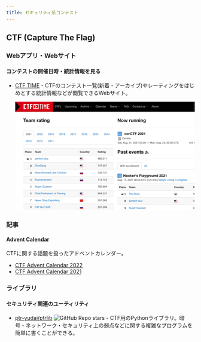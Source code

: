 ```yaml
---
title: セキュリティ系コンテスト
---
```


## CTF (Capture The Flag)

### Webアプリ・Webサイト

#### コンテストの開催日時・統計情報を見る

- [CTF TIME](https://ctftime.org/) - CTFのコンテスト一覧(新着・アーカイブ)やレーティングをはじめとする統計情報などが閲覧できるWebサイト。

    <div align="center">
      <img loading = "lazy" src="../../images/related_contest_sites/ctf/ctf_time.png" alt="ctf time">
    </div>

### 記事

#### Advent Calendar

CTFに関する話題を扱ったアドベントカレンダー。

- [CTF Advent Calendar 2022](https://adventar.org/calendars/7550)
- [CTF Advent Calendar 2021](https://adventar.org/calendars/6914)

### ライブラリ

#### セキュリティ関連のユーティリティ

- [ptr-yudai/ptrlib](https://github.com/ptr-yudai/ptrlib) ![GitHub Repo stars](https://img.shields.io/github/stars/ptr-yudai/ptrlib?style=plastic) - CTF用のPythonライブラリ。暗号・ネットワーク・セキュリティ上の弱点などに関する複雑なプログラムを簡単に書くことができる。
